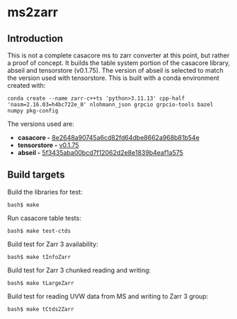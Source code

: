# ms2zarr

## Introduction
This is not a complete casacore ms to zarr converter at this point, but rather a proof of concept.
It builds the table system portion of the casacore library, abseil and tensorstore (v0.1.75). The
version of abseil is selected to match the version used with tensorstore. This is built with a
conda environment created with:

```
conda create --name zarr-c++ts 'python>3.11.13' cpp-half 'nasm=2.16.03=h4bc722e_0' nlohmann_json grpcio grpcio-tools bazel numpy pkg-config
```
The versions used are:

*  **casacore -** [8e2648a90745a6cd82fd64dbe8662a968b81b54e](https://github.com/casacore/casacore/commit/8e2648a90745a6cd82fd64dbe8662a968b81b54e)
*  **tensorstore -** [v0.1.75](https://github.com/google/tensorstore/releases/tag/v0.1.75)
*  **abseil -** [5f3435aba00bcd7f12062d2e8e1839b4eaf1a575](https://github.com/abseil/abseil-cpp/commit/5f3435aba00bcd7f12062d2e8e1839b4eaf1a575)

## Build targets

Build the libraries for test:

```
bash$ make
```

Run casacore table tests:
```
bash$ make test-ctds
```

Build test for Zarr 3 availability:
```
bash$ make tInfoZarr
```

Build test for Zarr 3 chunked reading and writing:
```
bash$ make tLargeZarr
```

Build test for reading UVW data from MS and writing to Zarr 3 group:
```
bash$ make tCtds2Zarr
```
